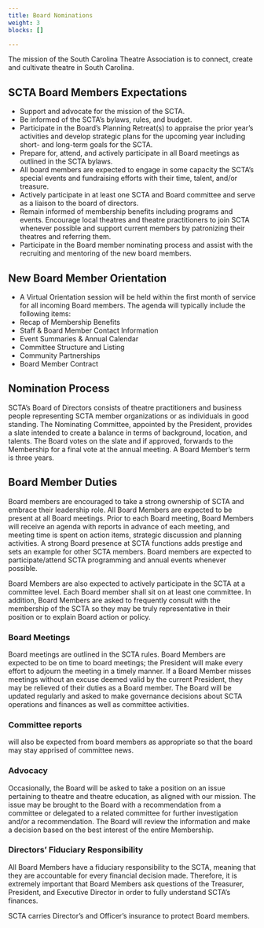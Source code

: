 ```yaml
---
title: Board Nominations
weight: 3
blocks: []

---
```

The mission of the South Carolina Theatre Association is to connect, create and cultivate theatre in South Carolina.

## SCTA Board Members Expectations

- Support and advocate for the mission of the SCTA.
- Be informed of the SCTA’s bylaws, rules, and budget.
- Participate in the Board’s Planning Retreat(s) to appraise the prior year’s activities and develop strategic plans for the upcoming year including short- and long-term goals for the SCTA.
- Prepare for, attend, and actively participate in all Board meetings as outlined in the SCTA bylaws.
- All board members are expected to engage in some capacity the SCTA’s special events and fundraising efforts with their time, talent, and/or treasure.
- Actively participate in at least one SCTA and Board committee and serve as a liaison to the board of directors.
- Remain informed of membership benefits including programs and events. Encourage local theatres and theatre practitioners to join SCTA whenever possible and support current members by patronizing their theatres and referring them.
- Participate in the Board member nominating process and assist with the recruiting and mentoring of the new board members.

## New Board Member Orientation

- A Virtual Orientation session will be held within the first month of service for all incoming Board members. The agenda will typically include the following items:
- Recap of Membership Benefits
- Staff & Board Member Contact Information
- Event Summaries & Annual Calendar
- Committee Structure and Listing
- Community Partnerships
- Board Member Contract

## Nomination Process

SCTA’s Board of Directors consists of theatre practitioners and business people representing SCTA member organizations or as individuals in good standing. The Nominating Committee, appointed by the President, provides a slate intended to create a balance in terms of background, location, and talents. The Board votes on
the slate and if approved, forwards to the Membership for a final vote at the annual meeting. A Board Member’s term is three years.

## Board Member Duties

Board members are encouraged to take a strong ownership of SCTA and embrace their leadership role. All Board Members are expected to be present at all Board meetings. Prior to each Board meeting, Board Members will receive an agenda with reports in advance of each meeting, and meeting time is spent on action items, strategic discussion and planning activities. A strong Board presence at SCTA functions adds prestige and sets an example for other SCTA members. Board members are expected to participate/attend SCTA programming and annual events whenever possible.

Board Members are also expected to actively participate in the SCTA at a committee level. Each Board member shall sit on at least one committee. In addition, Board Members are asked to frequently consult with the membership of the SCTA so they may be truly representative in their position or to explain Board action or policy.

### Board Meetings

Board meetings are outlined in the SCTA rules. Board Members are expected to be on time to board meetings; the President will make every effort to adjourn the meeting in a timely manner. If a Board Member misses meetings without an excuse deemed valid by the current President, they may be relieved of their duties as a Board member. The Board will be updated regularly and asked to make governance decisions about SCTA operations and finances as well as committee activities.

### Committee reports

will also be expected from board members as appropriate so that the board may stay apprised of committee news.

### Advocacy

Occasionally, the Board will be asked to take a position on an issue pertaining to theatre and theatre education, as aligned with our mission. The issue may be brought to the Board with a recommendation from a committee or delegated to a related committee for further investigation and/or a recommendation. The Board will review the information and make a decision based on the best interest of the entire Membership.

### Directors’ Fiduciary Responsibility

All Board Members have a fiduciary responsibility to the SCTA, meaning that they are accountable for every financial decision made. Therefore, it is extremely important that Board Members ask questions of the Treasurer, President, and Executive Director in order to fully understand SCTA’s finances.

SCTA carries Director’s and Officer’s insurance to protect Board members.